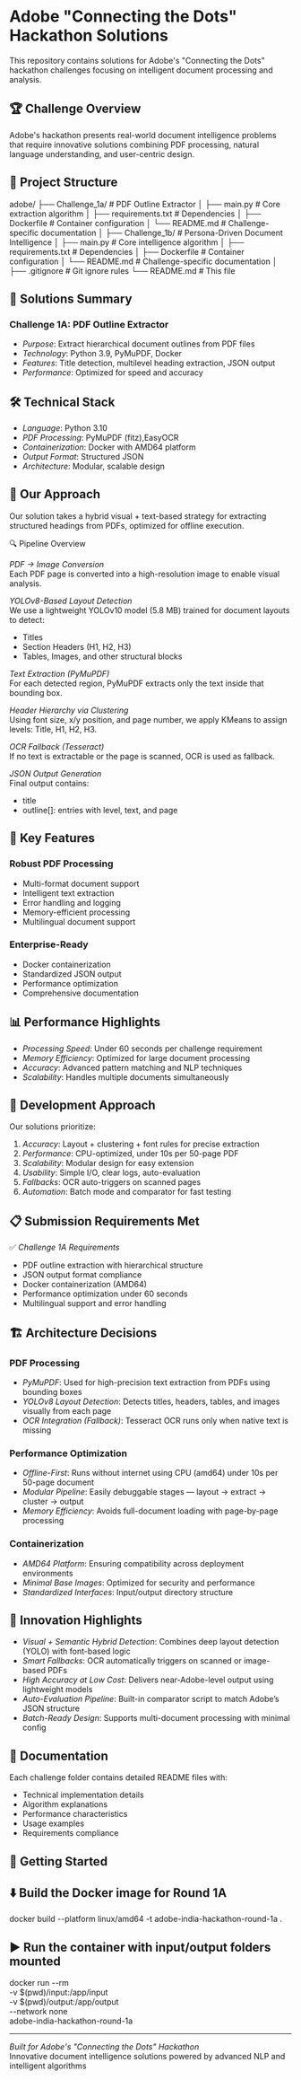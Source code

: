 # Adobe "Connecting the Dots" Hackathon Solutions

This repository contains solutions for Adobe's "Connecting the Dots" hackathon challenges focusing on intelligent document processing and analysis.

## 🏆 Challenge Overview

Adobe's hackathon presents real-world document intelligence problems that require innovative solutions combining PDF processing, natural language understanding, and user-centric design.

## 📁 Project Structure


adobe/
├── Challenge_1a/          # PDF Outline Extractor
│   ├── main.py           # Core extraction algorithm
│   ├── requirements.txt  # Dependencies
│   ├── Dockerfile        # Container configuration
│   └── README.md         # Challenge-specific documentation
│
├── Challenge_1b/          # Persona-Driven Document Intelligence
│   ├── main.py           # Core intelligence algorithm
│   ├── requirements.txt  # Dependencies
│   ├── Dockerfile        # Container configuration
│   └── README.md         # Challenge-specific documentation
│
├── .gitignore            # Git ignore rules
└── README.md             # This file


## 🚀 Solutions Summary

### Challenge 1A: PDF Outline Extractor
- *Purpose*: Extract hierarchical document outlines from PDF files
- *Technology*: Python 3.9, PyMuPDF, Docker
- *Features*: Title detection, multilevel heading extraction, JSON output
- *Performance*: Optimized for speed and accuracy

## 🛠 Technical Stack

- *Language*: Python 3.10
- *PDF Processing*: PyMuPDF (fitz),EasyOCR
- *Containerization*: Docker with AMD64 platform
- *Output Format*: Structured JSON
- *Architecture*: Modular, scalable design

## 🧠 Our Approach
Our solution takes a hybrid visual + text-based strategy for extracting structured headings from PDFs, optimized for offline execution.

🔍 Pipeline Overview

*PDF → Image Conversion*  
Each PDF page is converted into a high-resolution image to enable visual analysis.

*YOLOv8-Based Layout Detection*  
We use a lightweight YOLOv10 model (5.8 MB) trained for document layouts to detect:
- Titles
- Section Headers (H1, H2, H3)
- Tables, Images, and other structural blocks

*Text Extraction (PyMuPDF)*  
For each detected region, PyMuPDF extracts only the text inside that bounding box.

*Header Hierarchy via Clustering*  
Using font size, x/y position, and page number, we apply KMeans to assign levels: Title, H1, H2, H3.

*OCR Fallback (Tesseract)*  
If no text is extractable or the page is scanned, OCR is used as fallback.

*JSON Output Generation*  
Final output contains:
- title
- outline[]: entries with level, text, and page

## 🎯 Key Features

### Robust PDF Processing
- Multi-format document support
- Intelligent text extraction
- Error handling and logging
- Memory-efficient processing
- Multilingual document support
  
### Enterprise-Ready
- Docker containerization
- Standardized JSON output
- Performance optimization
- Comprehensive documentation

## 📊 Performance Highlights

- *Processing Speed*: Under 60 seconds per challenge requirement
- *Memory Efficiency*: Optimized for large document processing
- *Accuracy*: Advanced pattern matching and NLP techniques
- *Scalability*: Handles multiple documents simultaneously

## 🔧 Development Approach

Our solutions prioritize:

1. *Accuracy*: Layout + clustering + font rules for precise extraction
2. *Performance*: CPU-optimized, under 10s per 50-page PDF
3. *Scalability*: Modular design for easy extension
4. *Usability*: Simple I/O, clear logs, auto-evaluation
5. *Fallbacks*: OCR auto-triggers on scanned pages
6. *Automation*: Batch mode and comparator for fast testing

## 📋 Submission Requirements Met

✅ *Challenge 1A Requirements*
- PDF outline extraction with hierarchical structure
- JSON output format compliance
- Docker containerization (AMD64)
- Performance optimization under 60 seconds
- Multilingual support and error handling

## 🏗 Architecture Decisions

### PDF Processing
- *PyMuPDF*: Used for high-precision text extraction from PDFs using bounding boxes
- *YOLOv8 Layout Detection*: Detects titles, headers, tables, and images visually from each page
- *OCR Integration (Fallback)*: Tesseract OCR runs only when native text is missing

### Performance Optimization

- *Offline-First*: Runs without internet using CPU (amd64) under 10s per 50-page document
- *Modular Pipeline*: Easily debuggable stages — layout → extract → cluster → output
- *Memory Efficiency*: Avoids full-document loading with page-by-page processing

### Containerization
- *AMD64 Platform*: Ensuring compatibility across deployment environments
- *Minimal Base Images*: Optimized for security and performance
- *Standardized Interfaces*: Input/output directory structure

## 🎉 Innovation Highlights

- *Visual + Semantic Hybrid Detection*: Combines deep layout detection (YOLO) with      font-based logic
- *Smart Fallbacks*: OCR automatically triggers on scanned or image-based PDFs
- *High Accuracy at Low Cost*: Delivers near-Adobe-level output using lightweight models
- *Auto-Evaluation Pipeline*: Built-in comparator script to match Adobe’s JSON structure
- *Batch-Ready Design*: Supports multi-document processing with minimal config

## 📝 Documentation

Each challenge folder contains detailed README files with:
- Technical implementation details
- Algorithm explanations
- Performance characteristics
- Usage examples
- Requirements compliance

## 🔗 Getting Started

## ⬇️ Build the Docker image for Round 1A
docker build --platform linux/amd64 -t adobe-india-hackathon-round-1a .

## ▶️ Run the container with input/output folders mounted
docker run --rm \
  -v $(pwd)/input:/app/input \
  -v $(pwd)/output:/app/output \
  --network none \
  adobe-india-hackathon-round-1a

---

*Built for Adobe's "Connecting the Dots" Hackathon*  
Innovative document intelligence solutions powered by advanced NLP and intelligent algorithms


